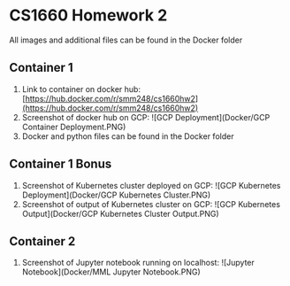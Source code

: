 # CS1660 Homework 2
All images and additional files can be found in the Docker folder

## Container 1

1. Link to container on docker hub: [https://hub.docker.com/r/smm248/cs1660hw2](https://hub.docker.com/r/smm248/cs1660hw2)
2. Screenshot of docker hub on GCP: 
![GCP Deployment](Docker/GCP Container Deployment.PNG)
3. Docker and python files can be found in the Docker folder

## Container 1 Bonus

1. Screenshot of Kubernetes cluster deployed on GCP:
![GCP Kubernetes Deployment](Docker/GCP Kubernetes Cluster.PNG)
2. Screenshot of output of Kubernetes cluster on GCP:
![GCP Kubernetes Output](Docker/GCP Kubernetes Cluster Output.PNG)

## Container 2

1. Screenshot of Jupyter notebook running on localhost:
![Jupyter Notebook](Docker/MML Jupyter Notebook.PNG)

